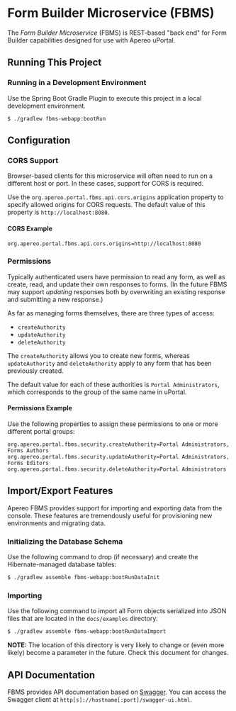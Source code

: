 # Form Builder Microservice (FBMS)

The _Form Builder Microservice_ (FBMS) is REST-based "back end" for Form Builder capabilities
designed for use with Apereo uPortal.

## Running This Project

### Running in a Development Environment

Use the Spring Boot Gradle Plugin to execute this project in a local development environment.

```console
$ ./gradlew fbms-webapp:bootRun
```

## Configuration

### CORS Support

Browser-based clients for this microservice will often need to run on a different host or port.  In
these cases, support for CORS is required.

Use the `org.apereo.portal.fbms.api.cors.origins` application property to specify allowed origins
for CORS requests.  The default value of this property is `http://localhost:8080`.

#### CORS Example

```
org.apereo.portal.fbms.api.cors.origins=http://localhost:8080
```

### Permissions

Typically authenticated users have permission to read any form, as well as create, read, and update
their own responses to forms.  (In the future FBMS may support *updating* responses both by
overwriting an existing response and submitting a new response.)

As far as managing forms themselves, there are three types of access:

  - `createAuthority`
  - `updateAuthority`
  - `deleteAuthority`

The `createAuthority` allows you to create new forms, whereas `updateAuthority` and `deleteAuthority`
apply to any form that has been previously created.

The default value for each of these authorities is `Portal Administrators`, which corresponds to the
group of the same name in uPortal.

#### Permissions Example

Use the following properties to assign these permissions to one or more different portal groups:

```
org.apereo.portal.fbms.security.createAuthority=Portal Administrators, Forms Authors
org.apereo.portal.fbms.security.updateAuthority=Portal Administrators, Forms Editors
org.apereo.portal.fbms.security.deleteAuthority=Portal Administrators
```

## Import/Export Features

Apereo FBMS provides support for importing and exporting data from the console.  These features are
tremendously useful for provisioning new environments and migrating data.

### Initializing the Database Schema

Use the following command to drop (if necessary) and create the Hibernate-managed database tables:

```bash
$ ./gradlew assemble fbms-webapp:bootRunDataInit
```

### Importing

Use the following command to import all Form objects serialized into JSON files that are located in
the `docs/examples` directory:

```bash
$ ./gradlew assemble fbms-webapp:bootRunDataImport
```

**NOTE:** The location of this directory is very likely to change or (even more likely) become a
parameter in the future.  Check this document for changes.

## API Documentation

FBMS provides API documentation based on [Swagger][].  You can access the Swagger client at
`http[s]://hostname[:port]/swagger-ui.html`.

[Swagger]: https://swagger.io/
